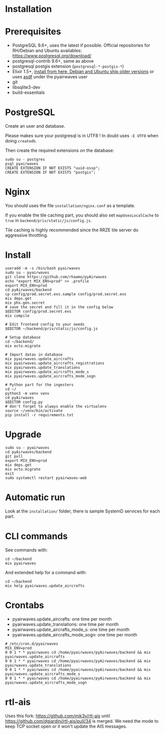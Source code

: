 # Installation

# Prerequisites

- PostgreSQL 9.6+, uses the latest if possible. Official repositories for RH/Debian and Ubuntu availables: https://www.postgresql.org/download/
- postgresql-contrib 9.6+, same as above
- postgresql postgis extension (`postgresql-*-postgis-*`)
- Elixir 1.5+, [install from here, Debian and Ubuntu ship older versions](https://elixir-lang.org/install.html#unix-and-unix-like) or uses [asdf](https://github.com/asdf-vm/asdf) under the pyairwaves user
- git
- libsqlite3-dev
- build-essentials

# PostgreSQL

Create an user and database.

Please makes sure your postgresql is in UTF8 ! In doubt uses `-E UTF8` when doing `createdb`.

Then create the required extensions on the database:

```
sudo su - postgres
psql pyairwaves
CREATE EXTENSION IF NOT EXISTS "uuid-ossp";
CREATE EXTENSION IF NOT EXISTS "postgis";
```

# Nginx

You should uses the file `installation/nginx.conf` as a template.

If you enable the tile caching part, you should also set `mapUsesLocalCache` to `true` in `backend/priv/static/js/config.js`.

Tile caching is highly recommended since the RRZE tile server do aggressive throttling.

# Install

    useradd -m -s /bin/bash pyairwaves
    sudo su - pyairwaves
    git clone https://github.com/rhaamo/pyAirwaves
    echo "export MIX_ENV=prod" >> .profile
    export MIX_ENV=prod
    cd pyAirwaves/backend
    cp config/prod.secret.exs.sample config/prod.secret.exs
    mix deps.get
    mix phx.gen.secret
    # save the secret and fill it in the config below
    $EDITOR config/prod.secret.exs
    mix compile
    
    # Edit frontend config to your needs
    $EDITOR ~/backend/priv/static/js/config.js
    
    # Setup database
    cd ~/backend/
    mix ecto.migrate
    
    # Import datas in database
    mix pyairwaves.update_aircrafts
    mix pyairwaves.update_aircrafts_registrations
    mix pyairwaves.update_translations
    mix pyairwaves.update_aircrafts_mode_s
    mix pyairwaves.update_aircrafts_mode_sogn

    # Python part for the ingesters
    cd ~/
    python3 -m venv venv
    cd pyAirwaves
    $EDITOR config.py
    # don't forget to always enable the virtualenv
    source ~/venv/bin/activate
    pip install -r requirements.txt


# Upgrade

    sudo su - pyairwaves
    cd pyAirwaves/backend
    git pull
    export MIX_ENV=prod
    mix deps.get
    mix ecto.migrate
    exit
    sudo systemctl restart pyairwaves-web

# Automatic run

Look at the `installation/` folder, there is sample SystemD services for each part.

# CLI commands

See commands with:
```
cd ~/backend
mix pyairwaves
```

And extended help for a command with:
```
cd ~/backend
mix help pyairwaves.update_aircrafts
```

# Crontabs

- pyairwaves.update_aircrafts: one time per month
- pyairwaves.update_translations: one time per month
- pyairwaves.update_aircrafts_mode_s: one time per month
- pyairwaves.update_aircrafts_mode_sogn: one time per month

```
# /etc/cron.d/pyairwaves
MIX_ENV=prod
0 0 1 * * pyairwaves cd /home/pyairwaves/pyAirwaves/backend && mix pyairwaves.update_aircrafts
0 0 1 * * pyairwaves cd /home/pyairwaves/pyAirwaves/backend && mix pyairwaves.update_translations
0 0 1 * * pyairwaves cd /home/pyairwaves/pyAirwaves/backend && mix pyairwaves.update_aircrafts_mode_s
0 0 1 * * pyairwaves cd /home/pyairwaves/pyAirwaves/backend && mix pyairwaves.update_aircrafts_mode_sogn
```

# rtl-ais

Uses this fork: https://github.com/mik3y/rtl-ais until https://github.com/dgiardini/rtl-ais/pull/34 is merged.
We need the mode to keep TCP socket open or it won't update the AIS messages.

